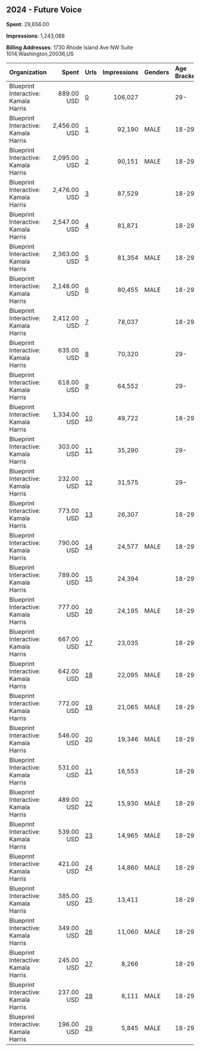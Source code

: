 ## 2024 - Future Voice 
**Spent**: 29,656.00

**Impressions**: 1,243,088

**Billing Addresses**: 1730 Rhode Island Ave NW Suite 1014,Washington,20036,US

|Organization|Spent|Urls|Impressions|Genders|Age Brackets|Country Codes|
|:---|---:|:---|---:|:---|:---|:---|
|Blueprint Interactive: Kamala Harris|889.00 USD|[0](https://www.snap.com/political-ads/asset/cdbf856011cee6cf56008f59e7681fd41c95c113da01cfa3948f43e2ceacf2a9?mediaType=mp4)|106,027||29-|united states|
|Blueprint Interactive: Kamala Harris|2,456.00 USD|[1](https://www.snap.com/political-ads/asset/cdbf856011cee6cf56008f59e7681fd41c95c113da01cfa3948f43e2ceacf2a9?mediaType=mp4)|92,190|MALE|18-29|united states|
|Blueprint Interactive: Kamala Harris|2,095.00 USD|[2](https://www.snap.com/political-ads/asset/2cdc31d729c997545a08ace2aae156d0610bef82aa185f909c79ce30b2c16d0a?mediaType=mp4)|90,151|MALE|18-29|united states|
|Blueprint Interactive: Kamala Harris|2,476.00 USD|[3](https://www.snap.com/political-ads/asset/cdbf856011cee6cf56008f59e7681fd41c95c113da01cfa3948f43e2ceacf2a9?mediaType=mp4)|87,529||18-29|united states|
|Blueprint Interactive: Kamala Harris|2,547.00 USD|[4](https://www.snap.com/political-ads/asset/d717df9b25a9e096e3c18a54af0bf6d6ec512f3732703945450a66c3c0806d92?mediaType=mp4)|81,871||18-29|united states|
|Blueprint Interactive: Kamala Harris|2,363.00 USD|[5](https://www.snap.com/political-ads/asset/d717df9b25a9e096e3c18a54af0bf6d6ec512f3732703945450a66c3c0806d92?mediaType=mp4)|81,354|MALE|18-29|united states|
|Blueprint Interactive: Kamala Harris|2,148.00 USD|[6](https://www.snap.com/political-ads/asset/fae09a4dad81099d26fffe6742bb5df46c11a2cbc3ded945f6e15e63af80188a?mediaType=mp4)|80,455|MALE|18-29|united states|
|Blueprint Interactive: Kamala Harris|2,412.00 USD|[7](https://www.snap.com/political-ads/asset/fae09a4dad81099d26fffe6742bb5df46c11a2cbc3ded945f6e15e63af80188a?mediaType=mp4)|78,037||18-29|united states|
|Blueprint Interactive: Kamala Harris|635.00 USD|[8](https://www.snap.com/political-ads/asset/d717df9b25a9e096e3c18a54af0bf6d6ec512f3732703945450a66c3c0806d92?mediaType=mp4)|70,320||29-|united states|
|Blueprint Interactive: Kamala Harris|618.00 USD|[9](https://www.snap.com/political-ads/asset/fae09a4dad81099d26fffe6742bb5df46c11a2cbc3ded945f6e15e63af80188a?mediaType=mp4)|64,552||29-|united states|
|Blueprint Interactive: Kamala Harris|1,334.00 USD|[10](https://www.snap.com/political-ads/asset/2cdc31d729c997545a08ace2aae156d0610bef82aa185f909c79ce30b2c16d0a?mediaType=mp4)|49,722||18-29|united states|
|Blueprint Interactive: Kamala Harris|303.00 USD|[11](https://www.snap.com/political-ads/asset/2cdc31d729c997545a08ace2aae156d0610bef82aa185f909c79ce30b2c16d0a?mediaType=mp4)|35,290||29-|united states|
|Blueprint Interactive: Kamala Harris|232.00 USD|[12](https://www.snap.com/political-ads/asset/d7699b739856af1a71ae86646ad07f7b438e71aedfd473c17f4448680a29335c?mediaType=mp4)|31,575||29-|united states|
|Blueprint Interactive: Kamala Harris|773.00 USD|[13](https://www.snap.com/political-ads/asset/d7699b739856af1a71ae86646ad07f7b438e71aedfd473c17f4448680a29335c?mediaType=mp4)|26,307||18-29|united states|
|Blueprint Interactive: Kamala Harris|790.00 USD|[14](https://www.snap.com/political-ads/asset/cdbf856011cee6cf56008f59e7681fd41c95c113da01cfa3948f43e2ceacf2a9?mediaType=mp4)|24,577|MALE|18-29|united states|
|Blueprint Interactive: Kamala Harris|789.00 USD|[15](https://www.snap.com/political-ads/asset/d717df9b25a9e096e3c18a54af0bf6d6ec512f3732703945450a66c3c0806d92?mediaType=mp4)|24,394||18-29|united states|
|Blueprint Interactive: Kamala Harris|777.00 USD|[16](https://www.snap.com/political-ads/asset/d717df9b25a9e096e3c18a54af0bf6d6ec512f3732703945450a66c3c0806d92?mediaType=mp4)|24,195|MALE|18-29|united states|
|Blueprint Interactive: Kamala Harris|667.00 USD|[17](https://www.snap.com/political-ads/asset/cdbf856011cee6cf56008f59e7681fd41c95c113da01cfa3948f43e2ceacf2a9?mediaType=mp4)|23,035||18-29|united states|
|Blueprint Interactive: Kamala Harris|642.00 USD|[18](https://www.snap.com/political-ads/asset/cdbf856011cee6cf56008f59e7681fd41c95c113da01cfa3948f43e2ceacf2a9?mediaType=mp4)|22,095|MALE|18-29|united states|
|Blueprint Interactive: Kamala Harris|772.00 USD|[19](https://www.snap.com/political-ads/asset/d717df9b25a9e096e3c18a54af0bf6d6ec512f3732703945450a66c3c0806d92?mediaType=mp4)|21,065|MALE|18-29|united states|
|Blueprint Interactive: Kamala Harris|546.00 USD|[20](https://www.snap.com/political-ads/asset/d7699b739856af1a71ae86646ad07f7b438e71aedfd473c17f4448680a29335c?mediaType=mp4)|19,346|MALE|18-29|united states|
|Blueprint Interactive: Kamala Harris|531.00 USD|[21](https://www.snap.com/political-ads/asset/fae09a4dad81099d26fffe6742bb5df46c11a2cbc3ded945f6e15e63af80188a?mediaType=mp4)|16,553||18-29|united states|
|Blueprint Interactive: Kamala Harris|489.00 USD|[22](https://www.snap.com/political-ads/asset/fae09a4dad81099d26fffe6742bb5df46c11a2cbc3ded945f6e15e63af80188a?mediaType=mp4)|15,930|MALE|18-29|united states|
|Blueprint Interactive: Kamala Harris|539.00 USD|[23](https://www.snap.com/political-ads/asset/fae09a4dad81099d26fffe6742bb5df46c11a2cbc3ded945f6e15e63af80188a?mediaType=mp4)|14,965|MALE|18-29|united states|
|Blueprint Interactive: Kamala Harris|421.00 USD|[24](https://www.snap.com/political-ads/asset/2cdc31d729c997545a08ace2aae156d0610bef82aa185f909c79ce30b2c16d0a?mediaType=mp4)|14,860|MALE|18-29|united states|
|Blueprint Interactive: Kamala Harris|385.00 USD|[25](https://www.snap.com/political-ads/asset/2cdc31d729c997545a08ace2aae156d0610bef82aa185f909c79ce30b2c16d0a?mediaType=mp4)|13,411||18-29|united states|
|Blueprint Interactive: Kamala Harris|349.00 USD|[26](https://www.snap.com/political-ads/asset/2cdc31d729c997545a08ace2aae156d0610bef82aa185f909c79ce30b2c16d0a?mediaType=mp4)|11,060|MALE|18-29|united states|
|Blueprint Interactive: Kamala Harris|245.00 USD|[27](https://www.snap.com/political-ads/asset/d7699b739856af1a71ae86646ad07f7b438e71aedfd473c17f4448680a29335c?mediaType=mp4)|8,266||18-29|united states|
|Blueprint Interactive: Kamala Harris|237.00 USD|[28](https://www.snap.com/political-ads/asset/d7699b739856af1a71ae86646ad07f7b438e71aedfd473c17f4448680a29335c?mediaType=mp4)|8,111|MALE|18-29|united states|
|Blueprint Interactive: Kamala Harris|196.00 USD|[29](https://www.snap.com/political-ads/asset/d7699b739856af1a71ae86646ad07f7b438e71aedfd473c17f4448680a29335c?mediaType=mp4)|5,845|MALE|18-29|united states|
